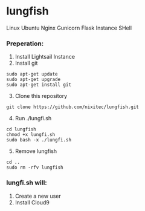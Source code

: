 # lungfish
Linux Ubuntu Nginx Gunicorn Flask Instance SHell

### Preperation:
1. Install Lightsail Instance
2. Install git
```
sudo apt-get update
sudo apt-get upgrade
sudo apt-get install git
```
3. Clone this repository
```
git clone https://github.com/nixitec/lungfish.git
```
4. Run ./lungfi.sh
```
cd lungfish
chmod +x lungfi.sh
sudo bash -x ./lungfi.sh
```
5. Remove lungfish
```
cd ..
sudo rm -rfv lungfish
```



### lungfi.sh will:
1. Create a new user
1. Install Cloud9

